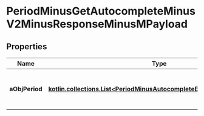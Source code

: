 
# PeriodMinusGetAutocompleteMinusV2MinusResponseMinusMPayload

## Properties
Name | Type | Description | Notes
------------ | ------------- | ------------- | -------------
**aObjPeriod** | [**kotlin.collections.List&lt;PeriodMinusAutocompleteElementMinusResponse&gt;**](PeriodMinusAutocompleteElementMinusResponse.md) | An array of Period autocomplete element response. |  [optional]



